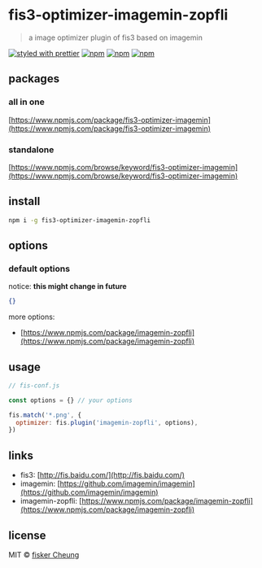 # fis3-optimizer-imagemin-zopfli

> a image optimizer plugin of fis3 based on imagemin

[![styled with prettier](https://img.shields.io/badge/styled_with-prettier-ff69b4.svg?style=flat-square)](https://github.com/prettier/prettier)
[![npm](https://img.shields.io/npm/v/fis3-optimizer-imagemin-zopfli.svg?style=flat-square)](https://www.npmjs.com/package/fis3-optimizer-imagemin-zopfli)
[![npm](https://img.shields.io/npm/dt/fis3-optimizer-imagemin-zopfli.svg?style=flat-square)](https://www.npmjs.com/package/fis3-optimizer-imagemin-zopfli)
[![npm](https://img.shields.io/npm/dm/fis3-optimizer-imagemin-zopfli.svg?style=flat-square)](https://www.npmjs.com/package/fis3-optimizer-imagemin-zopfli)

## packages

### all in one

[https://www.npmjs.com/package/fis3-optimizer-imagemin](https://www.npmjs.com/package/fis3-optimizer-imagemin)

### standalone

[https://www.npmjs.com/browse/keyword/fis3-optimizer-imagemin](https://www.npmjs.com/browse/keyword/fis3-optimizer-imagemin)

## install

```sh
npm i -g fis3-optimizer-imagemin-zopfli
```

## options

### default options

notice: **this might change in future**

```json
{}
```

more options:

- [https://www.npmjs.com/package/imagemin-zopfli](https://www.npmjs.com/package/imagemin-zopfli)

## usage

```js
// fis-conf.js

const options = {} // your options

fis.match('*.png', {
  optimizer: fis.plugin('imagemin-zopfli', options),
})
```

## links

- fis3: [http://fis.baidu.com/](http://fis.baidu.com/)
- imagemin: [https://github.com/imagemin/imagemin](https://github.com/imagemin/imagemin)
- imagemin-zopfli: [https://www.npmjs.com/package/imagemin-zopfli](https://www.npmjs.com/package/imagemin-zopfli)

## license

MIT © [fisker Cheung](https://www.fiskercheung.com/)
